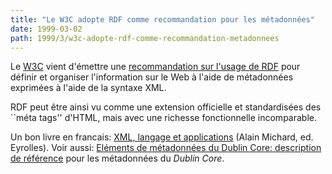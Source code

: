 ```yaml
---
title: "Le W3C adopte RDF comme recommandation pour les métadonnées"
date: 1999-03-02
path: 1999/3/w3c-adopte-rdf-comme-recommandation-metadonnees
---
```


<P>
Le <A HREF="http://www.w3.org/">W3C</A> vient d'émettre une
<A HREF="http://www.w3.org/Press/1999/RDF-REC">recommandation sur
l'usage de RDF</A> pour définir et organiser l'information sur le
Web à l'aide de métadonnées exprimées à l'aide de la syntaxe
XML.
</P>

<P>
RDF peut être ainsi vu comme une extension officielle et standardisées
des ``méta tags'' d'HTML, mais avec une richesse fonctionnelle incomparable.
</P>

<P>
Un bon livre en francais: <A HREF="http://www.eyrolles.com/Afficher_Detail_Livre.asp?Barcode=9782212090529&amp;ID=132350">XML,
langage et applications</A> (Alain Michard, ed. Eyrolles). Voir aussi: <A HREF="http://www-rocq.inria.fr/~vercoust/METADATA/DC-french.html">Eléments
de métadonnées du Dublin Core: description de référence</A> pour les
métadonnées du <EM>Dublin Core</EM>.
</P>


